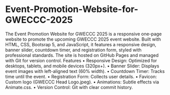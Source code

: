 # Event-Promotion-Website-for-GWECCC-2025
The Event Promotion Website for GWECCC 2025 is a responsive one-page website to promote the upcoming GWECCC 2025 event website. Built with HTML, CSS, Bootsrap 5, and JavaScript, it features a responsive design, banner slider, countdown timer, and registration form, styled with professional standards. The site is hosted on GitHub Pages and managed with Git for version control.
Features
•  Responsive Design: Optimized for desktops, tablets, and mobile devices (320px+).
•  Banner Slider: Displays event images with left-aligned text (60% width).
•  Countdown Timer: Tracks time until the event.
•  Registration Form: Collects user details.
•  Favicon: Custom logo (GWECCC Head Logo.jpeg).
•  Animations: Subtle effects via Animate.css.
•  Version Control: Git with clear commit history.
